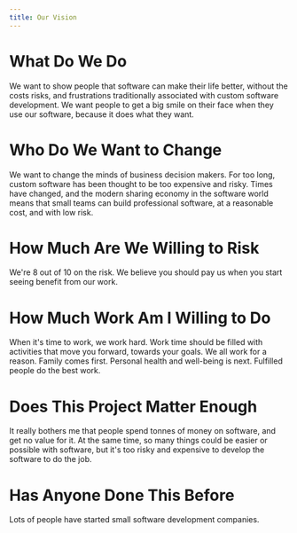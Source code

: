```yaml
---
title: Our Vision
---
```


# What Do We Do
We want to show people
that software
can make their life better,
without the costs
risks,
and frustrations
traditionally associated
with custom software development.
We want people
to get a big smile on their face
when they use our software,
because it does what they want.

# Who Do We Want to Change
We want to change the minds
of business decision makers.
For too long,
custom software has been thought to be too expensive and risky.
Times have changed,
and the modern sharing economy in the software world
means that small teams
can build professional software,
at a reasonable cost,
and with low risk.

# How Much Are We Willing to Risk
We're 8 out of 10 on the risk.
We believe you should pay us when you start seeing benefit from our work.

# How Much Work Am I Willing to Do
When it's time to work, we work hard.
Work time should be filled with activities that move you forward,
towards your goals.
We all work for a reason.
Family comes first.
Personal health and well-being is next.
Fulfilled people do the best work.

# Does This Project Matter Enough
It really bothers me that people
spend tonnes of money on software,
and get no value for it.
At the same time,
so many things could be easier
or possible with software,
but it's too risky and expensive
to develop the software to do the job.

# Has Anyone Done This Before
Lots of people have started small software development companies.

